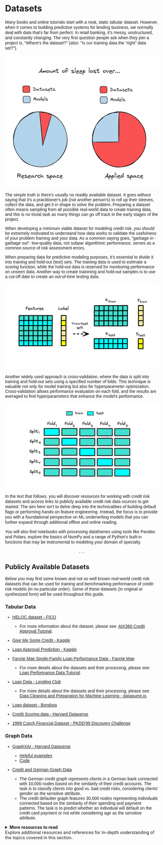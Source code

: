# Datasets

<span style="font-family: Karma, sans-serif;">Many books and online tutorials start with a neat, static tabular dataset. However, when it comes to building predictive systems for lending business, we normally deal with data that's far from perfect. In retail banking, it's messy, unstructured, and constantly changing. The very first question people ask when they join a project is, "Where's the dataset?" (also: "Is our training data the “right” data set?").</span>

![image](../images/resized/datasets_small.png)

<span style="font-family: Karma, sans-serif;">

The simple truth is there's usually no readily available dataset. It goes without saying that it's a practitioner's job (not another person's) to roll up their sleeves, collect the data, and get it in shape to solve the problem. Preparing a dataset often means sampling from all possible real-world data to create training data, and this is no trivial task as many things can go off track in the early stages of the project.

When developing a minimum viable dataset for modeling credit risk, you should be extremely motivated to understand how data works to validate the usefulness of your problem framing and your data. As a common saying goes, "garbage in - garbage out": low-quality data, not subpar algorithmic performance, serves as a common source of risk assessment errors.

When preparing data for predictive modeling purposes, it's essential to divide it into training and hold-out (test) sets. The training data is used to estimate a scoring function, while the hold-out data is reserved for monitoring performance on unseen data. Another way to create trainining and hold-out samples is to use a cut-off date to create an out-of-time testing data.

![Image](../images/train_test_split_small.png)

Another widely used approach is cross-validation, where the data is split into training and hold-out sets using a specified number of folds. This technique is valuable not only for model training but also for hyperparameter optimization. Cross-validation allows performance evaluation on each fold, and the results are averaged to find hyperparameters that enhance the model's performance.

![Image](../images/cross_validation_small.png)

</span>

<span style="font-family: Karma, sans-serif;">In the text that follows, you will discover resources for working with credit risk datasets and access links to publicly available credit risk data sources to get started. The aim here isn't to delve deep into the technicalities of building default flags or performing hands-on feature engineering. Instead, the focus is to provide you with a foundational perspective on ML underwriting models that you can further expand through additional offline and online reading.
</span>

<span style="font-family: Karma, sans-serif;">You will also find notebooks with processing dataframes using tools like Pandas and Polars, explore the basics of NumPy and a range of Python's built-in functions that may be instrumental to modeling your domain of specialty.</span>

<center><code> ... </code></center>

## Publicly Available Datasets

<span style="font-family: Karma, sans-serif;">Below you may find some known and not so well known real-world credit risk datasets that can be used for training and benchmarking performance of credit-risk models (in no particular order). Some of these datasets (in original or synthesized form) will be used throughout this guide.</span>

### Tabular Data

<span style="font-family: Karma, sans-serif;">

- <a href="https://community.fico.com/s/explainable-machine-learning-challenge">HELOC dataset - FICO</a>
  - For more information about the dataset, please see: <a href="https://github.com/Trusted-AI/AIX360/blob/master/examples/tutorials/HELOC.ipynb">AIX360 Credit Approval Tutorial</a>.

- <a href="https://www.kaggle.com/c/GiveMeSomeCredit">Give Me Some Credit - Kaggle</a>

- <a href="https://www.kaggle.com/code/hafidhfikri/loan-approval-prediction">Loan Approval Prediction - Kaggle</a>

- <a href="https://capitalmarkets.fanniemae.com/credit-risk-transfer/single-family-credit-risk-transfer/fannie-mae-single-family-loan-performance-data">Fannie Mae Single-Family Loan Performance Data - Fannie Mae</a>
  - For more details about the datasets and their processing, please see: <a href="https://capitalmarkets.fanniemae.com/media/9066/display">Loan Performance Data Tutorial</a>.

- <a href="https://www.openintro.org/data/index.php?data=loans_full_schema">Loan Data - Lending Club</a>
  - For more details about the datasets and their processing, please see: <a href="https://www.dataquest.io/blog/machine-learning-preparing-data/">Data Cleaning and Preparation for Machine Learning - dataquest.io</a>.

- <a href="https://www.bondora.com/en/public-reports#dataset-file-format">Loan dataset - Bondora</a>

- <a href="https://dataverse.harvard.edu/dataset.xhtml?persistentId=doi:10.7910/DVN/GWOTGE">Credit Scoring data - Harvard Dataverse</a>

- <a href="https://data.world/lpetrocelli/czech-financial-dataset-real-anonymized-transactions">1999 Czech Financial Dataset - PKDD'99 Discovery Challenge</a>

</span>

### Graph Data

<span style="font-family: Karma, sans-serif;">

- <a href="https://dataverse.harvard.edu/dataset.xhtml?persistentId=doi:10.7910/DVN/KULOS8">GraphXAI - Harvard Dataverse</a>
  - <a href="https://github.com/mims-harvard/GraphXAI/tree/main/examples">Helpful examples</a>
  - <a href="https://github.com/chirag126/nifty">Code</a>

- <a href="https://github.com/chirag126/nifty/tree/main/dataset">Credit and German Graph Data</a>
  - The German credit graph represents clients in a German bank connected with 10,000 nodes based on the similarity of their credit accounts. The task is to classify clients into good vs. bad credit risks, considering clients' gender as the sensitive attribute.
  - The credit defaulter graph features 30,000 nodes representing individuals connected based on the similarity of their spending and payment patterns. The task is to predict whether an individual will default on the credit card payment or not while considering age as the sensitive attribute.
</span>



<details><summary class="summary-box"><b>More resources to read</b><br> Explore additional resources and references for in-depth understanding of the topics covered in this section.</summary>
  <br>
  <p>
  <a href="https://www.fast.ai/posts/2017-11-13-validation-sets.html">How (and Why) to Create a Good Validation Set</a><br>
  </p>
  <p>
  <a href="https://ydata.ai/resources/combining-great-expectations-with-fabric">Combining Great Expectations with Fabric: Create Better ML datasets</a><br>
  </p>
  <p>
  <a href="https://scikit-learn.org/stable/auto_examples/preprocessing/plot_all_scaling.html">Compare the Effect of Different Scalers on Data with Outliers</a><br>
  </p>
  <p>
  <a href="https://scikit-learn.org/stable/auto_examples/impute/plot_missing_values.html#sphx-glr-auto-examples-impute-plot-missing-values-py">Imputing Missing Values Before Building an Estimator</a><br>
  </p>
  <p>
  <a href="https://www.liebertpub.com/doi/abs/10.1089/big.2021.0067?journalCode=big">Explaining Predictive Model Performance: An Experimental Study of Data Preparation and Model Choice</a><br>
  </p>
  <p>
  <a href="https://journals.plos.org/plosone/article?id=10.1371/journal.pone.0237009">The Data Representativeness Criterion: Predicting the Performance of Supervised Classification based on Data Set Similarity</a><br>
  </p>
</details>